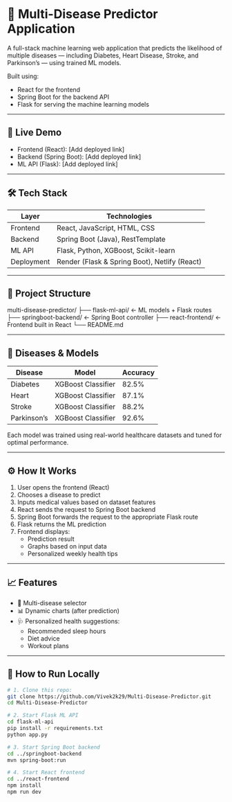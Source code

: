 # 🧠 Multi-Disease Predictor Application

A full-stack machine learning web application that predicts the likelihood of multiple diseases — including Diabetes, Heart Disease, Stroke, and Parkinson’s — using trained ML models.

Built using:
- React for the frontend
- Spring Boot for the backend API
- Flask for serving the machine learning models

---

## 🚀 Live Demo

- Frontend (React): [Add deployed link]
- Backend (Spring Boot): [Add deployed link]
- ML API (Flask): [Add deployed link]

---

## 🛠 Tech Stack

| Layer     | Technologies                           |
|-----------|----------------------------------------|
| Frontend  | React, JavaScript, HTML, CSS           |
| Backend   | Spring Boot (Java), RestTemplate       |
| ML API    | Flask, Python, XGBoost, Scikit-learn   |
| Deployment| Render (Flask & Spring Boot), Netlify (React) |

---

## 📁 Project Structure

multi-disease-predictor/
├── flask-ml-api/ ← ML models + Flask routes
├── springboot-backend/ ← Spring Boot controller
├── react-frontend/ ← Frontend built in React
└── README.md


---

## 🧠 Diseases & Models

| Disease      | Model               | Accuracy |
|--------------|---------------------|----------|
| Diabetes     | XGBoost Classifier  | 82.5%    |
| Heart        | XGBoost Classifier  | 87.1%    |
| Stroke       | XGBoost Classifier  | 88.2%    |
| Parkinson’s  | XGBoost Classifier  | 92.6%    |

Each model was trained using real-world healthcare datasets and tuned for optimal performance.

---

## ⚙️ How It Works

1. User opens the frontend (React)
2. Chooses a disease to predict
3. Inputs medical values based on dataset features
4. React sends the request to Spring Boot backend
5. Spring Boot forwards the request to the appropriate Flask route
6. Flask returns the ML prediction
7. Frontend displays:
   - Prediction result
   - Graphs based on input data
   - Personalized weekly health tips

---

## 📈 Features

- 🔄 Multi-disease selector
- 📊 Dynamic charts (after prediction)
- 🩺 Personalized health suggestions:
  - Recommended sleep hours
  - Diet advice
  - Workout plans

---

## 🧪 How to Run Locally

```bash
# 1. Clone this repo:
git clone https://github.com/Vivek2k29/Multi-Disease-Predictor.git
cd Multi-Disease-Predictor

# 2. Start Flask ML API
cd flask-ml-api
pip install -r requirements.txt
python app.py

# 3. Start Spring Boot backend
cd ../springboot-backend
mvn spring-boot:run

# 4. Start React frontend
cd ../react-frontend
npm install
npm run dev


